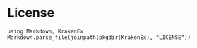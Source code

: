 # License

```@eval
using Markdown, KrakenEx
Markdown.parse_file(joinpath(pkgdir(KrakenEx), "LICENSE"))
```

